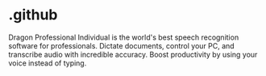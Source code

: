 # .github
Dragon Professional Individual is the world's best speech recognition software for professionals. Dictate documents, control your PC, and transcribe audio with incredible accuracy. Boost productivity by using your voice instead of typing.
